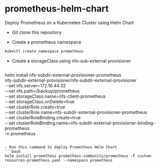 # prometheus-helm-chart
Deploy Prometheus on a Kubernetes Cluster using Helm Chart

- Git clone this repository

- Create a prometheus namespace
```bash
kubectl create namespace prometheus
```

- Create a storageClass using nfs-sub-external provisioner
  ```bash
helm install nfs-subdir-external-provisioner-prometheus \
nfs-subdir-external-provisioner/nfs-subdir-external-provisioner \
--set nfs.server=172.16.44.32 \
--set nfs.path=/backup/prometheus \
--set storageClass.name=nfs-client-prometheus \
--set storageClass.onDelete=true \
--set clusterRole.create=true \
--set clusterRole.name=nfs-subdir-external-provisioner-prometheus \
--set clusterRoleBinding.create=true \
--set clusterRoleBinding.name=nfs-subdir-external-provisioner-binding-prometheus \
-n prometheus
  ```

- Run this command to deploy Prometheus Helm Chart
```bash
helm install prometheus prometheus-community/prometheus -f custom-resources-prometheus.yaml --namespace prometheus
```

